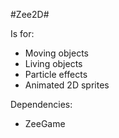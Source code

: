 #Zee2D# 

Is for:
* Moving objects
* Living objects
* Particle effects
* Animated 2D sprites

Dependencies:
* ZeeGame